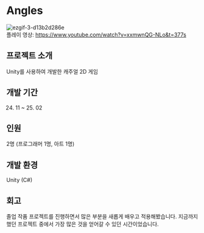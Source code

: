 # Angles

![ezgif-3-d13b2d286e](https://github.com/user-attachments/assets/1c205434-7dd6-4cb2-b618-ed5f4a5f8bfc)
</br>
플레이 영상: https://www.youtube.com/watch?v=xxmwnQG-NLo&t=377s

## 프로젝트 소개
Unity를 사용하여 개발한 캐주얼 2D 게임

## 개발 기간
24. 11 ~ 25. 02

## 인원
2명 (프로그래머 1명, 아트 1명)

## 개발 환경
Unity (C#)
 
## 회고
졸업 작품 프로젝트를 진행하면서 많은 부분을 새롭게 배우고 적용해봤습니다. 지금까지 했던 프로젝트 중에서 가장 많은 것을 얻어갈 수 있던 시간이었습니다.

